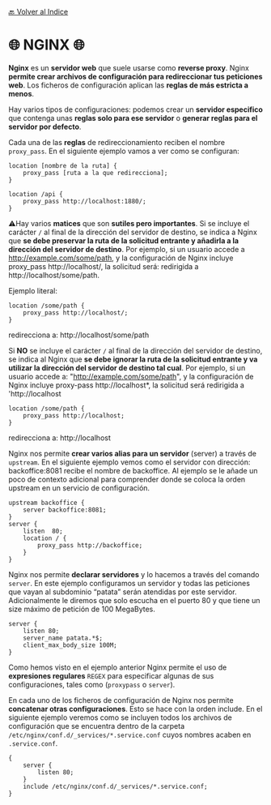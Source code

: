 [🔙 Volver al Indice](https://github.com/Sixedge-es/software_Arquitecture)

🌐 NGINX 🌐
===================================

**Nginx** es un **servidor web** que suele usarse como **reverse proxy**. Nginx **permite crear archivos de configuración para redireccionar tus peticiones web**. Los ficheros de configuración aplican las **reglas de más estricta a menos**.

Hay varios tipos de configuraciones: podemos crear un **servidor especifico** que contenga unas **reglas solo para ese servidor** o **generar reglas para el servidor por defecto**.

Cada una de las **reglas** de redireccionamiento reciben el nombre ```proxy_pass```. En el siguiente ejemplo vamos a ver como se configuran:
```
location [nombre de la ruta] {
	proxy_pass [ruta a la que redirecciona];
}
```
```
location /api {
	proxy_pass http://localhost:1880/;
} 
```
⚠️Hay varios **matices** que son **sutiles pero importantes**. Si se incluye el carácter ```/``` al final de la dirección del servidor de destino, se indica a Nginx que **se debe preservar la ruta de la solicitud entrante y añadirla a la dirección del servidor de destino**. Por ejemplo, si un usuario accede a http://example.com/some/path, y la configuración de Nginx incluye proxy_pass http://localhost/, la solicitud será: redirigida a http://localhost/some/path. 

Ejemplo literal:
```
location /some/path {
	proxy_pass http://localhost/;
}  
```
redirecciona a: http://localhost/some/path

Si **NO** se incluye el carácter ```/``` al final de la dirección del servidor de destino, se indica al Nginx que **se debe ignorar la ruta de la solicitud entrante y va utilizar la dirección del servidor de destino tal cual**. Por ejemplo, si un usuario accede a: "http://example.com/some/path", y la configuración de Nginx incluye proxy-pass http://localhost*, la solicitud será redirigida a 'http://localhost

```
location /some/path {
	proxy_pass http://localhost;
}
```
redirecciona a: http://localhost


Nginx nos permite **crear varios alias para un servidor** (server) a través de ```upstream```. En el siguiente ejemplo vemos como el servidor con dirección: backoffice:8081 recibe el nombre de backoffice. Al ejemplo se le añade un poco de contexto adicional para comprender donde se coloca la orden upstream en un servicio de configuración.

```
upstream backoffice {
	server backoffice:8081;
} 
server {
	listen 	80;
	location / {
		proxy_pass http://backoffice; 
	}
}
```

Nginx nos permite **declarar servidores** y lo hacemos a través del comando ```server```. En este ejemplo configuramos un servidor y todas las peticiones que vayan al subdominio “patata” serán atendidas por este servidor. Adicionalmente le diremos que solo escucha en el puerto 80 y que tiene un size máximo de petición de 100 MegaBytes.
```
server {
	listen 80;
	server_name patata.*$;
	client_max_body_size 100M;
}
```
Como hemos visto en el ejemplo anterior Nginx permite el uso de **expresiones regulares** ```REGEX``` para especificar algunas de sus configuraciones, tales como (```proxypass``` o ```server```).


En cada uno de los ficheros de configuración de Nginx nos permite **concatenar otras configuraciones**. Esto se hace con la orden include. En el siguiente ejemplo veremos como se incluyen todos los archivos de configuración que se encuentra dentro de la carpeta ```/etc/nginx/conf.d/_services/*.service.conf``` cuyos nombres acaben en ```.service.conf```.
```
{
	server {
		listen 80;
	}
	include /etc/nginx/conf.d/_services/*.service.conf;
}
```
